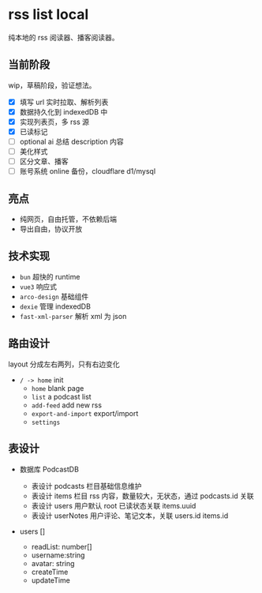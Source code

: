 # rss list local

纯本地的 rss 阅读器、播客阅读器。

## 当前阶段

wip，草稿阶段，验证想法。

- [x] 填写 url 实时拉取、解析列表
- [x] 数据持久化到 indexedDB 中
- [x] 实现列表页，多 rss 源
- [x] 已读标记
- [ ] optional ai 总结 description 内容
- [ ] 美化样式
- [ ] 区分文章、播客
- [ ] 账号系统 online 备份，cloudflare d1/mysql

## 亮点

- 纯网页，自由托管，不依赖后端
- 导出自由，协议开放

## 技术实现

- `bun` 超快的 runtime
- `vue3` 响应式
- `arco-design` 基础组件
- `dexie` 管理 indexedDB
- `fast-xml-parser` 解析 xml 为 json

## 路由设计

layout 分成左右两列，只有右边变化

- `/ -> home` init
  - `home` blank page
  - `list` a podcast list
  - `add-feed` add new rss
  - `export-and-import` export/import
  - `settings`

## 表设计

- 数据库 PodcastDB

  - 表设计 podcasts 栏目基础信息维护
  - 表设计 items 栏目 rss 内容，数量较大，无状态，通过 podcasts.id 关联
  - 表设计 users 用户默认 root 已读状态关联 items.uuid
  - 表设计 userNotes 用户评论、笔记文本，关联 users.id items.id

- users []
  - readList: number[]
  - username:string
  - avatar: string
  - createTime
  - updateTime

